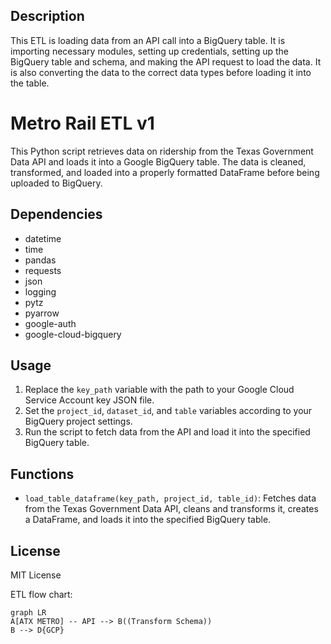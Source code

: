 ## Description
This ETL is loading data from an API call into a BigQuery table. It is importing necessary modules, setting up credentials, setting up the BigQuery table and schema, and making the API request to load the data. It is also converting the data to the correct data types before loading it into the table.

# Metro Rail ETL v1

This Python script retrieves data on ridership from the Texas Government Data API and loads it into a Google BigQuery table. The data is cleaned, transformed, and loaded into a properly formatted DataFrame before being uploaded to BigQuery.

## Dependencies

- datetime
- time
- pandas
- requests
- json
- logging
- pytz
- pyarrow
- google-auth
- google-cloud-bigquery

## Usage

1. Replace the `key_path` variable with the path to your Google Cloud Service Account key JSON file.
2. Set the `project_id`, `dataset_id`, and `table` variables according to your BigQuery project settings.
3. Run the script to fetch data from the API and load it into the specified BigQuery table.

## Functions

- `load_table_dataframe(key_path, project_id, table_id)`: Fetches data from the Texas Government Data API, cleans and transforms it, creates a DataFrame, and loads it into the specified BigQuery table.

## License

MIT License


ETL flow chart:

```mermaid
graph LR
A[ATX METRO] -- API --> B((Transform Schema))
B --> D{GCP}
```

